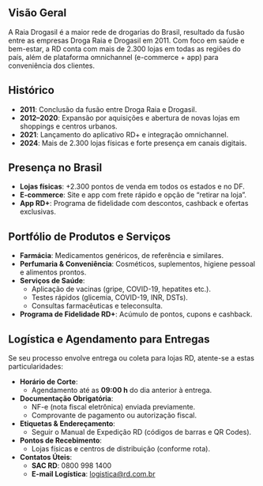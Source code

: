 ## Visão Geral

A Raia Drogasil é a maior rede de drogarias do Brasil, resultado da fusão entre as empresas Droga Raia e Drogasil em 2011. Com foco em saúde e bem-estar, a RD conta com mais de 2.300 lojas em todas as regiões do país, além de plataforma omnichannel (e-commerce + app) para conveniência dos clientes.

## Histórico

- **2011**: Conclusão da fusão entre Droga Raia e Drogasil.  
- **2012–2020**: Expansão por aquisições e abertura de novas lojas em shoppings e centros urbanos.  
- **2021**: Lançamento do aplicativo RD+ e integração omnichannel.  
- **2024**: Mais de 2.300 lojas físicas e forte presença em canais digitais.

## Presença no Brasil

- **Lojas físicas**: +2.300 pontos de venda em todos os estados e no DF.  
- **E-commerce**: Site e app com frete rápido e opção de “retirar na loja”.  
- **App RD+**: Programa de fidelidade com descontos, cashback e ofertas exclusivas.

## Portfólio de Produtos e Serviços

- **Farmácia**: Medicamentos genéricos, de referência e similares.  
- **Perfumaria & Conveniência**: Cosméticos, suplementos, higiene pessoal e alimentos prontos.  
- **Serviços de Saúde**:  
  - Aplicação de vacinas (gripe, COVID-19, hepatites etc.).  
  - Testes rápidos (glicemia, COVID-19, INR, DSTs).  
  - Consultas farmacêuticas e teleconsulta.  
- **Programa de Fidelidade RD+**: Acúmulo de pontos, cupons e cashback.

## Logística e Agendamento para Entregas

Se seu processo envolve entrega ou coleta para lojas RD, atente-se a estas particularidades:

- **Horário de Corte**:  
  - Agendamento até as **09:00 h** do dia anterior à entrega.  
- **Documentação Obrigatória**:  
  - NF-e (nota fiscal eletrônica) enviada previamente.  
  - Comprovante de pagamento ou autorização fiscal.  
- **Etiquetas & Endereçamento**:  
  - Seguir o Manual de Expedição RD (códigos de barras e QR Codes).  
- **Pontos de Recebimento**:  
  - Lojas físicas e centros de distribuição (conforme rota).  
- **Contatos Úteis**:  
  - **SAC RD**: 0800 998 1400  
  - **E-mail Logística**: logistica@rd.com.br